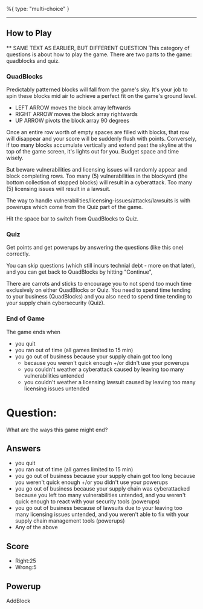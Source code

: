 %{
 type: "multi-choice"
}

---
## How to Play

** SAME TEXT AS EARLIER, BUT DIFFERENT QUESTION
This category of questions is about how to play the game.
There are two parts to the game: quadblocks and quiz.

### QuadBlocks
Predictably patterned blocks will fall from the game's sky.
It's your job to spin these blocks mid air
to achieve a perfect fit on the game's ground level.
- LEFT ARROW moves the block array leftwards
- RIGHT ARROW moves the block array rightwards
- UP ARROW pivots the block array 90 degrees

Once an entire row worth of empty spaces are filled with blocks,
that row will disappear and your score will be suddenly flush
with points.
Conversely, if too many blocks accumulate vertically
and extend past the skyline at the top of the game
screen, it's lights out for you.
Budget space and time wisely.

But beware vulnerabilities and licensing issues
will randomly appear and block completing rows.
Too many (5) vulnerabilities
in the blockyard
(the bottom collection of stopped blocks)
will result in a cyberattack.
Too many (5) licensing issues will result in a lawsuit.

The way to handle vulnerabilities/licensing-issues/attacks/lawsuits
is with powerups which come from the Quiz part of the game.

Hit the space bar to switch from QuadBlocks to Quiz.

### Quiz

Get points and get powerups
by answering the questions (like this one) correctly.

You can skip questions (which still incurs technial debt - more on that later),
and you can get back to QuadBlocks by hitting "Continue",

There are carrots and sticks to encourage you
to not spend too much time exclusively on either QuadBlocks or Quiz.
You need to spend time tending to your business (QuadBlocks)
and you also need to spend time tending to your supply chain
cybersecurity (Quiz).

### End of Game
The game ends when
- you quit
- you ran out of time (all games limited to 15 min)
- you go out of business because your supply chain got too long
   + because you weren't quick enough +/or didn't use your powerups
   + you couldn't weather a cyberattack caused by leaving too many vulnerabilities untended
   + you couldn't weather a licensing lawsuit caused by leaving too many licensing issues untended

# Question:
What are the ways this game might end?

## Answers
- you quit
- you ran out of time (all games limited to 15 min)
- you go out of business because your supply chain got too long because you weren't quick enough +/or you didn't use your powerups
- you go out of business because your supply chain was cyberattacked because you left too many vulnerabilities untended, and you weren't quick enough to react with your security tools (powerups)
- you go out of business because of lawsuits due to your leaving too many licensing issues untended, and you weren't able to fix with your supply chain management tools (powerups)
- Any of the above

## Score
- Right:25
- Wrong:5

## Powerup
AddBlock
